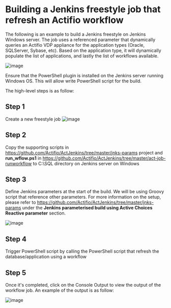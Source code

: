 # Building a Jenkins freestyle job that refresh an Actifio workflow

The following is an example to build a Jenkins freestyle on Jenkins Windows server. The job uses a referenced parameter that dynamically queries an Actifio VDP appliance for the application types (Oracle, SQLServer, Sybase, etc). Based on the application type, it will dynamically populate the list of applications, and lastly the list of workflows available.

![image](https://user-images.githubusercontent.com/17056169/70408043-e0619a00-1a9a-11ea-9928-ce051a5b9a0b.png)

Ensure that the PowerShell plugin is installed on the Jenkins server running Windows OS. This will allow write PowerShell script for the build.

The high-level steps is as follow:

## Step 1
Create a new freestyle job
![image](https://user-images.githubusercontent.com/17056169/70407610-1b62ce00-1a99-11ea-85d2-739190fa6d3c.png)

## Step 2
Copy the supporting scripts in https://github.com/Actifio/ActJenkins/tree/master/jnks-params project and **run_wflow.ps1** in https://github.com/Actifio/ActJenkins/tree/master/act-job-runworkflow to C:\SQL directory on Jenkins server on Windows

## Step 3
Define Jenkins parameters at the start of the build. We will be using Groovy script that reference other parameters. For more information on the setup, please refer to https://github.com/Actifio/ActJenkins/tree/master/jnks-params under the **Jenkins parameterised build using Active Choices Reactive parameter** section.

![image](https://user-images.githubusercontent.com/17056169/70407818-e3a85600-1a99-11ea-8b1b-f0007120f957.png)

## Step 4
Trigger PowerShell script by calling the PowerShell script that refresh the database/application using a workflow

## Step 5
Once it's completed, click on the Console Output to view the output of the workflow job. An example of the output is as follow:

![image](https://user-images.githubusercontent.com/17056169/70408031-d2137e00-1a9a-11ea-867e-052204aca3d0.png)
